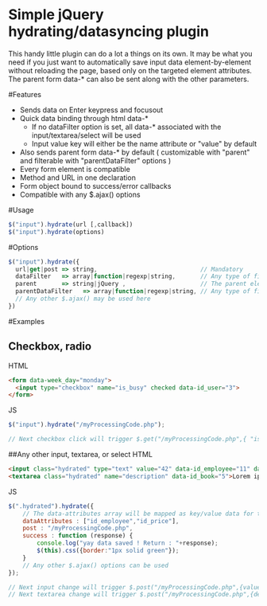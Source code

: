 # Simple jQuery hydrating/datasyncing plugin
This handy little plugin can do a lot a things on its own. It may be what you need if you just want to automatically save input data element-by-element without reloading the page, based only on the targeted element attributes. The parent form data-* can also be sent along with the other parameters.

#Features
- Sends data on Enter keypress and focusout
- Quick data binding through html data-*
  -  If no dataFilter option is set, all data-* associated with the input/textarea/select will be used
  -  Input value key will either be the name attribute or "value" by default
- Also sends parent form data-* by default ( customizable with "parent" and filterable with "parentDataFilter" options )
- Every form element is compatible
- Method and URL in one declaration
- Form object bound to success/error callbacks 
- Compatible with any $.ajax() options

#Usage
```js
$("input").hydrate(url [,callback])
$("input").hydrate(options)
```

#Options
```js
$("input").hydrate({
  url|get|post => string,                             // Mandatory
  dataFilter   => array|function|regexp|string,       // Any type of filter. Default : false
  parent       => string|jQuery ,                     // The parent element selector which contains extra data-*. Default : "form"
  parentDataFilter   => array|function|regexp|string, // Any type of filter. Default : false
  // Any other $.ajax() may be used here
})
```

#Examples 

## Checkbox, radio
HTML
```html
<form data-week_day="monday">
  <input type="checkbox" name="is_busy" checked data-id_user="3">
</form>
```
JS
```js
$("input").hydrate("/myProcessingCode.php");

// Next checkbox click will trigger $.get("/myProcessingCode.php",{ "is_busy":false, "id_user":3, "week_day":"monday" })
```

##Any other input, textarea, or select
HTML
```html
<input class="hydrated" type="text" value="42" data-id_employee="11" data-id_price="3" data-not-sent="whatever">
<textarea class="hydrated" name="description" data-id_book="5">Lorem ipsum</textarea>
```
JS
```js
$(".hydrated").hydrate({
    // The data-attributes array will be mapped as key/value data for the request
    dataAttributes : ["id_employee","id_price"], 
    post : "/myProcessingCode.php",
    success : function (response) {
        console.log("yay data saved ! Return : "+response);
        $(this).css({border:"1px solid green"});
    }
    // Any other $.ajax() options can be used
});

// Next input change will trigger $.post("/myProcessingCode.php",{value:42, id_employee:11, id_price:3})
// Next textarea change will trigger $.post("/myProcessingCode.php",{description:"Lorem ipsum", id_book:5})
```
